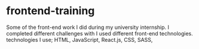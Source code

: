 # frontend-training
Some of the front-end work I did during my university internship.
I completed different challenges with I used different front-end technologies.
technologies I use; HTML, JavaScript, React.js, CSS, SASS, 

